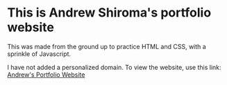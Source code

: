 # This is Andrew Shiroma's portfolio website

This was made from the ground up to practice HTML and CSS, with a sprinkle of Javascript.

I have not added a personalized domain. To view the website, use this link: [Andrew's Portfolio Website](https://awnder.github.io/andrew-portfolio-website/)
